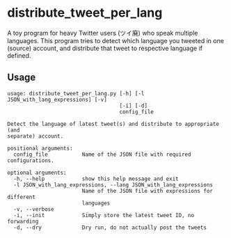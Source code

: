# distribute_tweet_per_lang

A toy program for heavy Twitter users (ツイ廃) who speak multiple languages. This program tries to detect which language you tweeted in one (source) account, and distribute that tweet to respective language if defined.

## Usage
```
usage: distribute_tweet_per_lang.py [-h] [-l JSON_with_lang_expressions] [-v]
                                    [-i] [-d]
                                    config_file

Detect the language of latest tweet(s) and distribute to appropriate (and
separate) account.

positional arguments:
  config_file           Name of the JSON file with required configurations.

optional arguments:
  -h, --help            show this help message and exit
  -l JSON_with_lang_expressions, --lang JSON_with_lang_expressions
                        Name of the JSON file with expressions for different
                        languages
  -v, --verbose
  -i, --init            Simply store the latest tweet ID, no forwarding
  -d, --dry             Dry run, do not actually post the tweets
```


